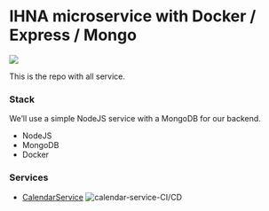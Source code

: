 # IHNA microservice with Docker / Express / Mongo

![](https://cdn-images-1.medium.com/max/1600/1*QEh5IJgYZZbgWOTcwY7jYQ.png)

This is the repo with all service.

### Stack
We’ll use a simple NodeJS service with a MongoDB for our backend.
- NodeJS
- MongoDB
- Docker

### Services

- [CalendarService](./services/calendar-service) ![calendar-service-CI/CD](https://github.com/Kritune-Dev/IHNA-MicroService/workflows/calendar-service-CI/CD/badge.svg)